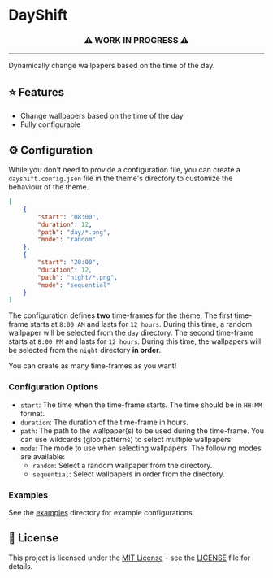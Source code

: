 # DayShift

<h3 align="center">
⚠️ WORK IN PROGRESS ⚠️
</h3>

---

Dynamically change wallpapers based on the time of the day.

## ⭐ Features

- Change wallpapers based on the time of the day
- Fully configurable

## ⚙️ Configuration

While you don't need to provide a configuration file, you can create a `dayshift.config.json` file in the theme's directory to customize the behaviour of the theme.

```json
[
    {
        "start": "08:00",
        "duration": 12,
        "path": "day/*.png",
        "mode": "random"
    },
    {
        "start": "20:00",
        "duration": 12,
        "path": "night/*.png",
        "mode": "sequential"
    }
]
```

The configuration defines **two** time-frames for the theme. The first time-frame starts at `8:00 AM` and lasts for `12 hours`. During this time, a random wallpaper will be selected from the `day` directory. The second time-frame starts at `8:00 PM` and lasts for `12 hours`. During this time, the wallpapers will be selected from the `night` directory **in order**.

You can create as many time-frames as you want!

### Configuration Options

- `start`: The time when the time-frame starts. The time should be in `HH:MM` format.
- `duration`: The duration of the time-frame in hours.
- `path`: The path to the wallpaper(s) to be used during the time-frame. You can use wildcards (glob patterns) to select multiple wallpapers.
- `mode`: The mode to use when selecting wallpapers. The following modes are available:
  - `random`: Select a random wallpaper from the directory.
  - `sequential`: Select wallpapers in order from the directory.

### Examples

See the [examples](examples) directory for example configurations.

## 📄 License

This project is licensed under the [MIT License](LICENSE) - see the [LICENSE](LICENSE) file for details.
